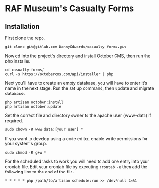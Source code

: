 # RAF Museum's Casualty Forms

## Installation

First clone the repo.

    git clone git@gitlab.com:DannyEdwards/casualty-forms.git

Now cd into the project's directory and install October CMS, then run the php
installer.

    cd casualty-forms/
    curl -s https://octobercms.com/api/installer | php

Next you'll have to create an empty database, you will have to enter it's name
in the next stage. Run the set up command, then update and migrate database.

    php artisan october:install
    php artisan october:update

Set the correct file and directory owner to the apache user (www-data) if
required.

    sudo chown -R www-data:[your user] *

If you want to develop using a code editor, enable write permissions for your
system's group.

    sudo chmod -R g+w *

For the scheduled tasks to work you will need to add one entry into your crontab
file. Edit your crontab file by executing `crontab -e` then add the following
line to the end of the file.

    * * * * * php /path/to/artisan schedule:run >> /dev/null 2>&1
